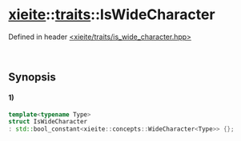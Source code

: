 # [xieite](../../xieite.md)\:\:[traits](../../traits.md)\:\:IsWideCharacter
Defined in header [<xieite/traits/is_wide_character.hpp>](../../../include/xieite/traits/is_wide_character.hpp)

&nbsp;

## Synopsis
#### 1)
```cpp
template<typename Type>
struct IsWideCharacter
: std::bool_constant<xieite::concepts::WideCharacter<Type>> {};
```
